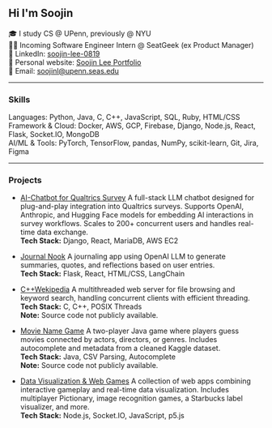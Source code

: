Hi I'm Soojin
---
🎓 I study CS @ UPenn, previously @ NYU <br/>
👩‍💻 Incoming Software Engineer Intern @ SeatGeek (ex Product Manager)  <br/>
🙌 LinkedIn: [soojin-lee-0819](https://www.linkedin.com/in/soojin-lee0819/)<br/>
🌱 Personal website: [Soojin Lee Portfolio](https://soojin-lee.com/)<br/>
📩 Email: soojinl@upenn.seas.edu

--- 
### Skills
Languages: Python, Java, C, C++, JavaScript, SQL, Ruby, HTML/CSS <br/>
Framework & Cloud: Docker, AWS, GCP, Firebase, Django, Node.js, React, Flask, Socket.IO, MongoDB <br/>
AI/ML & Tools: PyTorch, TensorFlow, pandas, NumPy, scikit-learn, Git, Jira, Figma <br/>

---

### Projects

- [AI-Chatbot for Qualtrics Survey](#ai-chatbot-for-qualtrics-survey) A full-stack LLM chatbot designed for plug-and-play integration into Qualtrics surveys. Supports OpenAI, Anthropic, and Hugging Face models for embedding AI interactions in survey workflows. Scales to 200+ concurrent users and handles real-time data exchange.  
  **Tech Stack:** Django, React, MariaDB, AWS EC2

- [Journal Nook](https://github.com/Soojin-Lee0819/Journal_Nook) A journaling app using OpenAI LLM to generate summaries, quotes, and reflections based on user entries.  
  **Tech Stack:** Flask, React, HTML/CSS, LangChain

- [C++Wekipedia](#cwekipedia) A multithreaded web server for file browsing and keyword search, handling concurrent clients with efficient threading.  
  **Tech Stack:** C, C++, POSIX Threads  
  **Note:** Source code not publicly available.

- [Movie Name Game](#movie-name-game) A two-player Java game where players guess movies connected by actors, directors, or genres. Includes autocomplete and metadata from a cleaned Kaggle dataset.  
  **Tech Stack:** Java, CSV Parsing, Autocomplete  
  **Note:** Source code not publicly available.

- [Data Visualization & Web Games](#data-visualization--web-games) A collection of web apps combining interactive gameplay and real-time data visualization. Includes multiplayer Pictionary, image recognition games, a Starbucks label visualizer, and more.  
  **Tech Stack:** Node.js, Socket.IO, JavaScript, p5.js


<!--
**Soojin-Lee0819/Soojin-Lee0819** is a ✨ _special_ ✨ repository because its `README.md` (this file) appears on your GitHub profile.

Here are some ideas to get you started:

- 🔭 I’m currently working on ...
- 🌱 I’m currently learning ...
- 👯 I’m looking to collaborate on ...
- 🤔 I’m looking for help with ...
- 💬 Ask me about ...
- 📫 How to reach me: ...
- 😄 Pronouns: ...
- ⚡ Fun fact: ...
-->
